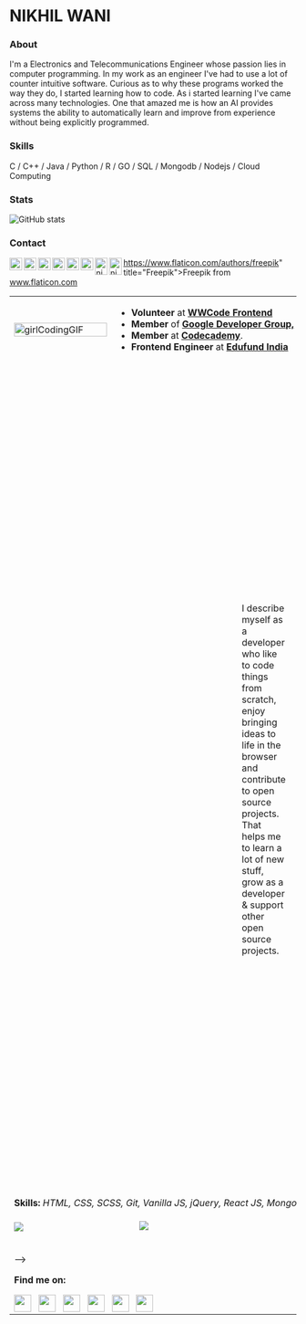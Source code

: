 # NIKHIL WANI
<!--
🔭 I’m currently Studying  &nbsp;&nbsp;&nbsp;&nbsp;&nbsp;&nbsp;&nbsp;&nbsp;&nbsp;&nbsp; 🌱 I’m currently learning Python

📫 How to reach me: <a href="https://www.linkedin.com/in/nikhil-wani-ba2360137/">Linkedin</a>  &nbsp;&nbsp;&nbsp;  💬 Ask me about Anything

😄 Pronouns: He/His  &nbsp;&nbsp;&nbsp; &nbsp; &nbsp; &nbsp;&nbsp;&nbsp;&nbsp;&nbsp;&nbsp;&nbsp;&nbsp;&nbsp;&nbsp;&nbsp;⚡ Fact: Loves to Travel..
-->
### About

 I'm a Electronics and Telecommunications Engineer whose passion lies in computer programming. In my work as an engineer I've had to use a lot of counter intuitive software. Curious as to why these programs worked the way they do, I started learning how to code. As i started learning I've came across many technologies. One that amazed me is how an AI provides systems the ability to automatically learn and improve from experience without being explicitly programmed.

### Skills

C / C++ / Java / Python / R / GO / SQL / Mongodb / Nodejs / Cloud Computing 
<!--
<h3 align="left">Languages and Tools:</h3>
<p align="left"> <a href="https://azure.microsoft.com/en-in/" target="_blank"> <img src="https://www.vectorlogo.zone/logos/microsoft_azure/microsoft_azure-icon.svg" alt="azure" width="40" height="40"/> </a> <a href="https://www.cprogramming.com/" target="_blank"> <img src="https://devicons.github.io/devicon/devicon.git/icons/c/c-original.svg" alt="c" width="40" height="40"/> </a> <a href="https://www.w3schools.com/cpp/" target="_blank"> <img src="https://devicons.github.io/devicon/devicon.git/icons/cplusplus/cplusplus-original.svg" alt="cplusplus" width="40" height="40"/> </a> <a href="https://www.w3schools.com/cs/" target="_blank"> <img src="https://devicons.github.io/devicon/devicon.git/icons/csharp/csharp-original.svg" alt="csharp" width="40" height="40"/> </a> <a href="https://cloud.google.com" target="_blank"> <img src="https://www.vectorlogo.zone/logos/google_cloud/google_cloud-icon.svg" alt="gcp" width="40" height="40"/> </a> <a href="https://golang.org" target="_blank"> <img src="https://devicons.github.io/devicon/devicon.git/icons/go/go-original.svg" alt="go" width="40" height="40"/> </a> <a href="https://www.java.com" target="_blank"> <img src="https://devicons.github.io/devicon/devicon.git/icons/java/java-original-wordmark.svg" alt="java" width="40" height="40"/> </a>
 <a href="https://www.mongodb.com/" target="_blank"> <img src="https://devicons.github.io/devicon/devicon.git/icons/mongodb/mongodb-original-wordmark.svg" alt="mongodb" width="60" height="60"/> </a> <a href="https://www.mysql.com/" target="_blank"> <img src="https://devicons.github.io/devicon/devicon.git/icons/mysql/mysql-original-wordmark.svg" alt="mysql" width="60" height="60"/> </a>    <a href="https://nodejs.org" target="_blank"> <img src="https://devicons.github.io/devicon/devicon.git/icons/nodejs/nodejs-original-wordmark.svg" alt="nodejs" width="60" height="60"/> </a> <a href="https://www.python.org" target="_blank"> <img src="https://devicons.github.io/devicon/devicon.git/icons/python/python-original.svg" alt="python" width="50" height="50"/> </a> </p>
-->

 ### Stats

![GitHub stats](https://github-readme-stats.vercel.app/api?username=Nikhil-Wani&show_icons=true)  

 <!-- ![Profile views](https://gpvc.arturio.dev/Nikhil-Wani)  -->

### Contact

<a href="https://github.com/Nikhil-Wani">
  <img align="left" alt="Github" width="22px" src="https://cdn.jsdelivr.net/npm/simple-icons@v3/icons/github.svg" />
</a>
<a href="https://twitter.com/nikhil_wani05">
  <img align="left" alt="twitter" width="22px" src="https://www.flaticon.com/svg/static/icons/svg/174/174876.svg" />
</a>
<a href="https://www.linkedin.com/in/nikhil-wani-ba2360137/">
  <img align="left" alt="Linkdein" width="22px" src="https://www.flaticon.com/svg/static/icons/svg/174/174857.svg" />
</a>
<a href="https://www.instagram.com/nikhil_wani_005/">
  <img align="left" alt="Instagram" width="22px" src="https://www.flaticon.com/svg/static/icons/svg/174/174855.svg" />
</a>
<a href="https://www.facebook.com/nikhil.wani.735">
  <img align="left" alt="Facebook" width="22px" src="https://www.flaticon.com/svg/static/icons/svg/220/220200.svg" />
</a>
<a href="https://stackoverflow.com/users/10757806/nikhil-wani?tab=profile">
   <img align="left" alt="Facebook" width="22px" src='https://cdn.jsdelivr.net/npm/simple-icons@3.0.1/icons/stackoverflow.svg' />
</a>
<a href="https://dev.to/nikhilwani" target="blank"><img align="left" src="https://cdn.jsdelivr.net/npm/simple-icons@3.0.1/icons/dev-dot-to.svg" alt="nikhilwani" height="30" width="22px" /></a>
<a href="https://kaggle.com/nikhilwani05" target="blank"><img align="left" src="https://cdn.jsdelivr.net/npm/simple-icons@3.0.1/icons/kaggle.svg" alt="nikhilwani05" height="30" width="22px" /></a>


https://www.flaticon.com/authors/freepik" title="Freepik">Freepik</a> from <a href="https://www.flaticon.com/" title="Flaticon">www.flaticon.com</a></div>


<!--

![bannerImage](https://i.ibb.co/gynvZbf/ps.png)


<!--     <img src="https://cdn.dribbble.com/users/331265/screenshots/2542587/gabi-d.gif" width="200" padding-left: 400 /> -->

<!--     <img src="https://media0.giphy.com/media/Q7SKqn3G97xpmfSOvG/source.gif" width="100"  /> -->
 
<table style="width: auto">
  <tr>
    <td colspan="2" width="20%"><img src="https://cdn.dribbble.com/users/331265/screenshots/2542587/gabi-d.gif" width="100%" alt="girlCodingGIF" /></td>
    <td colspan="2" width="600">
      <ul>
        <li><b>Volunteer</b> at <a href="https://www.womenwhocode.com/frontend"><b>WWCode Frontend</b></a> </li>
        <li><b>Member</b> of <a href="https://gdg.community.dev/gdg-bhubaneswar/"><b>Google Developer Group,</b></a> Bhubaneswar.</li>
        <li><b>Member</b> at <a href="https://www.codecademy.com/"><b>Codecademy</b></a>. </li>
        <li><b>Frontend Engineer</b> at <a href=""><b>Edufund India</b></a></li>
      </ul>
    </td>
  </tr>
  <tr> <!--     NO USE TR --> </tr>
  <tr>
    <td colspan="4"><p style="padding: 400px">I describe myself as a developer who like to code things from scratch, enjoy bringing ideas to life in the browser and contribute to open source projects. That helps me to learn a lot of new stuff, grow as a developer & support other open source projects.</p></td>
<!--     <td>qowekq</td> -->
  </tr>
  <tr> <!--     NO USE TR  --></tr>
  <tr>
  <td colspan="4"><b>Skills: </b> <i>HTML, CSS, SCSS, Git, Vanilla JS, jQuery, React JS, MongoDB</i> || <b>Currently focusing on: </b> <i>React Native</i> </td>
 </tr>
 <tr> <!--     NO USE TR  --></tr>
  <tr>
    <td colspan="3">
     <img src="https://github-readme-stats.vercel.app/api?username=lassiecoder&show_icons=true&count_private=true&custom_title=My%20Github%20Stat&layout=compact&theme=radical&hide=issues,contribs" />
<!--      <img align="center" src="https://github-readme-stats.vercel.app/api?username=lassiecoder&theme=radical&show_icons=true" /> -->
   </td>
    <td colspan="1">
     <code>
     <img style="align-item: center" src="https://github-readme-stats.vercel.app/api/top-langs/?username=lassiecoder&custom_title=Languages%20I%20have%20used&layout=compact&theme=radical" />
     </code>
<!--      https://github-readme-stats.vercel.app/api/top-langs/?username=lassiecoder -->
   </td>
  </tr>
 <tr> <!--     NO USE TR  --></tr>
  <tr>
  <td colspan="4">
   
 -->
   <div><p><b>Find me on:</b></p></div>
<!--    <div><b>Skills: </b> <i>HTML, CSS, SCSS, Git, Vanilla JS, jQuery, React JS, MongoDB</i> || <b>Currently focusing on: </b> <i>React Native</i> </div> -->
 <div style="display: flex">
  <a href="https://www.instagram.com/lassiecoder/"><img src="https://www.flaticon.com/svg/static/icons/svg/174/174855.svg" width="30" height="30" /></a> &nbsp&nbsp&nbsp
  <a href="https://www.linkedin.com/in/priyanka-sharma-b79401142/"><img src="https://www.flaticon.com/svg/static/icons/svg/174/174857.svg" width="30" height="30"></a>  &nbsp&nbsp&nbsp
  <a href="https://medium.com/@sharmapriyanka84510"><img src="https://www.flaticon.com/svg/static/icons/svg/174/174858.svg" width="30" height="30"></a>  &nbsp&nbsp&nbsp
  <a href="https://twitter.com/lassiecoder"><img src="https://www.flaticon.com/svg/static/icons/svg/174/174876.svg" width="30" height="30"></a>  &nbsp&nbsp&nbsp
  <a href="mailto:sharmapriyanka84510@gmail.com"><img src="https://www.flaticon.com/svg/static/icons/svg/646/646187.svg" width="30" height="30"></a>  &nbsp&nbsp&nbsp
  <a href="https://telegram.me/lassiecoder"><img src="https://www.flaticon.com/svg/static/icons/svg/1532/1532545.svg" width="30" height="30"></a> &nbsp&nbsp&nbsp
 </div>
 </td>
 </tr>
</table>
